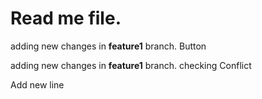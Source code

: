 # Read me file.
<p>adding new changes in <b>feature1</b> branch. Button </p>
<p>adding new changes in <b>feature1</b> branch. checking Conflict </p>
Add new line
